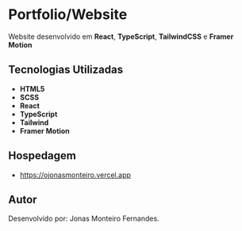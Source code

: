 # Portfolio/Website

Website desenvolvido em **React**, **TypeScript**, **TailwindCSS** e **Framer Motion**

## Tecnologias Utilizadas
- **HTML5**
- **SCSS**
- **React**
- **TypeScript**
- **Tailwind**
- **Framer Motion**

## Hospedagem
- https://ojonasmonteiro.vercel.app

## Autor 
Desenvolvido por: Jonas Monteiro Fernandes.
